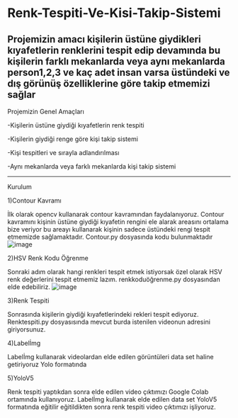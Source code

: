 # Renk-Tespiti-Ve-Kisi-Takip-Sistemi
Projemizin amacı kişilerin üstüne giydikleri kıyafetlerin renklerini tespit edip devamında bu kişilerin farklı mekanlarda veya aynı mekanlarda person1,2,3 ve kaç adet insan varsa üstündeki ve dış görünüş özelliklerine göre takip etmemizi sağlar
-----------------------------------------------------------------------------------------------------------------------------------------------------------------------
Projemizin Genel Amaçları

-Kişilerin üstüne giydiği kıyafetlerin renk tespiti

-Kişilerin giydiği renge göre kişi takip sistemi

-Kişi tespitleri ve sırayla adlandırılması

-Aynı mekanlarda veya farklı mekanlarda kişi takip sistemi

-------------------------------------------------------------------------------------------------------------------------------------------------------------------------
Kurulum

1)Contour Kavramı

İlk olarak opencv kullanarak contour kavramından faydalanıyoruz. Contour kavramını kişinin üstüne giydiği kıyafetin rengini ele alarak areasını ortalama bize veriyor bu areayı kullanarak kişinin sadece üstündeki rengi tespit etmemizde sağlamaktadır. Contour.py dosyasında kodu bulunmaktadır
![image](https://user-images.githubusercontent.com/105969081/216791851-4c0e9a46-7a77-4cc9-9b7e-ac2b327237c9.png)

2)HSV Renk Kodu Öğrenme

Sonraki adım olarak hangi renkleri tespit etmek istiyorsak özel olarak HSV renk değerlerini tespit etmemiz lazım. renkkoduöğrenme.py dosyasından elde edebiliriz.
![image](https://user-images.githubusercontent.com/105969081/216792178-68d77374-f765-4dc1-a11b-392cceb98007.png)

3)Renk Tespiti

Sonrasında kişilerin giydiği kıyafetlerindeki rekleri tespit ediyoruz. Renktespiti.py dosyasısında mevcut burda istenilen videonun adresini giriyorsunuz.

4)Labelİmg

Labelİmg kullanarak videolardan elde edilen görüntüleri data set haline getiriyoruz Yolo formatında

5)YoloV5

Renk tespiti yaptıkdan sonra elde edilen video çıktımızı Google Colab ortamında kullanıyoruz. Labelİmg kullanarak elde edilen data set YoloV5 formatında eğitilir eğitildikten sonra renk tespiti video çıktımızı işliyoruz.



